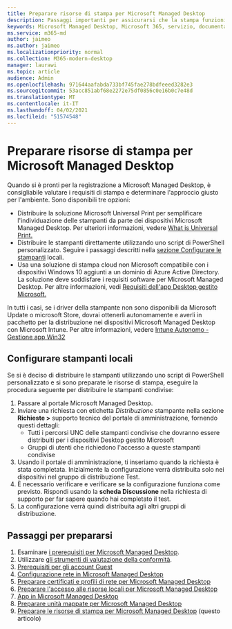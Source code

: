 ```yaml
---
title: Preparare risorse di stampa per Microsoft Managed Desktop
description: Passaggi importanti per assicurarsi che la stampa funzioni senza problemi
keywords: Microsoft Managed Desktop, Microsoft 365, servizio, documentazione
ms.service: m365-md
author: jaimeo
ms.author: jaimeo
ms.localizationpriority: normal
ms.collection: M365-modern-desktop
manager: laurawi
ms.topic: article
audience: Admin
ms.openlocfilehash: 971644aafabda733bf745fae278bdfeeed3282e3
ms.sourcegitcommit: 53acc851abf68e2272e75df0856c0e16b0c7e48d
ms.translationtype: MT
ms.contentlocale: it-IT
ms.lasthandoff: 04/02/2021
ms.locfileid: "51574548"
---
```

# <a name="prepare-printing-resources-for-microsoft-managed-desktop"></a>Preparare risorse di stampa per Microsoft Managed Desktop

Quando si è pronti per la registrazione a Microsoft Managed Desktop, è consigliabile valutare i requisiti di stampa e determinare l'approccio giusto per l'ambiente. Sono disponibili tre opzioni:
 
- Distribuire la soluzione Microsoft Universal Print per semplificare l'individuazione delle stampanti da parte dei dispositivi Microsoft Managed Desktop. Per ulteriori informazioni, vedere [What is Universal Print.](/universal-print/fundamentals/universal-print-whatis)
- Distribuire le stampanti direttamente utilizzando uno script di PowerShell personalizzato. Seguire i passaggi descritti nella [sezione Configurare le stampanti](#set-up-local-printers) locali.
- Usa una soluzione di stampa cloud non Microsoft compatibile con i dispositivi Windows 10 aggiunti a un dominio di Azure Active Directory. La soluzione deve soddisfare i requisiti software per Microsoft Managed Desktop. Per altre informazioni, vedi [Requisiti dell'app Desktop gestito Microsoft.](../service-description/mmd-app-requirements.md)
 
In tutti i casi, se i driver della stampante non sono disponibili da Microsoft Update o microsoft Store, dovrai ottenerli autonomamente e averli in pacchetto per la distribuzione nei dispositivi Microsoft Managed Desktop con Microsoft Intune. Per altre informazioni, vedere [Intune Autonomo - Gestione app Win32](/mem/intune/apps/apps-win32-app-management)

## <a name="set-up-local-printers"></a>Configurare stampanti locali

Se si è deciso di distribuire le stampanti utilizzando uno script di PowerShell personalizzato e si sono preparate le risorse di stampa, eseguire la procedura seguente per distribuire le stampanti condivise:

1.  Passare al portale Microsoft Managed Desktop.
2.  Inviare una richiesta con etichetta *Distribuzione* stampante nella sezione **Richieste >** supporto tecnico del portale di amministrazione, fornendo questi dettagli:
    - Tutti i percorsi UNC delle stampanti condivise che dovranno essere distribuiti per i dispositivi Desktop gestito Microsoft
    - Gruppi di utenti che richiedono l'accesso a queste stampanti condivise
3.  Usando il portale di amministrazione, ti inseriamo quando la richiesta è stata completata. Inizialmente la configurazione verrà distribuita solo nei dispositivi nel gruppo di distribuzione Test.
4.  È necessario verificare e verificare se la configurazione funziona come previsto. Rispondi usando la **scheda Discussione** nella richiesta di supporto per far sapere quando hai completato il test.
5.  La configurazione verrà quindi distribuita agli altri gruppi di distribuzione.

## <a name="steps-to-get-ready"></a>Passaggi per prepararsi

1. Esaminare [i prerequisiti per Microsoft Managed Desktop](prerequisites.md).
2. Utilizzare [gli strumenti di valutazione della conformità](readiness-assessment-tool.md).
3. [Prerequisiti per gli account Guest](guest-accounts.md)
4. [Configurazione rete in Microsoft Managed Desktop](network.md)
5. [Preparare certificati e profili di rete per Microsoft Managed Desktop](certs-wifi-lan.md)
6. [Preparare l'accesso alle risorse locali per Microsoft Managed Desktop](authentication.md)
7. [App in Microsoft Managed Desktop](apps.md)
8. [Preparare unità mappate per Microsoft Managed Desktop](mapped-drives.md)
9. [Preparare le risorse di stampa per Microsoft Managed Desktop](printing.md) (questo articolo)
